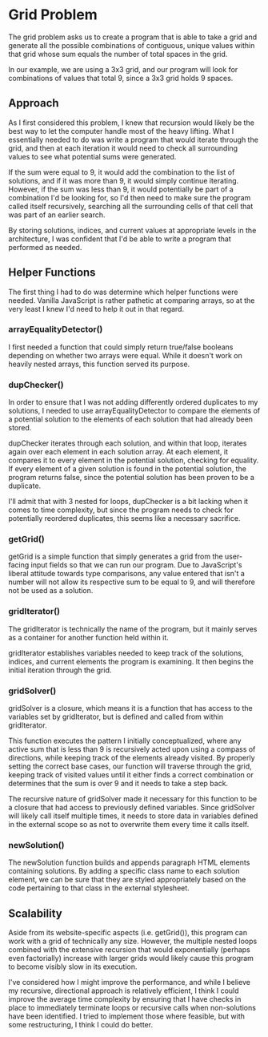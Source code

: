 # Grid Problem

The grid problem asks us to create a program that is able to take a grid and generate all the possible combinations of contiguous, unique values within that grid whose sum equals the number of total spaces in the grid.

In our example, we are using a 3x3 grid, and our program will look for combinations of values that total 9, since a 3x3 grid holds 9 spaces.

## Approach

As I first considered this problem, I knew that recursion would likely be the best way to let the computer handle most of the heavy lifting.  What I essentially needed to do was write a program that would iterate through the grid, and then at each iteration it would need to check all surrounding values to see what potential sums were generated.

If the sum were equal to 9, it would add the combination to the list of solutions, and if it was more than 9, it would simply continue iterating.  However, if the sum was less than 9, it would potentially be part of a combination I'd be looking for, so I'd then need to make sure the program called itself recursively, searching all the surrounding cells of that cell that was part of an earlier search.

By storing solutions, indices, and current values at appropriate levels in the architecture, I was confident that I'd be able to write a program that performed as needed.

## Helper Functions

The first thing I had to do was determine which helper functions were needed.  Vanilla JavaScript is rather pathetic at comparing arrays, so at the very least I knew I'd need to help it out in that regard.

### arrayEqualityDetector()

I first needed a function that could simply return true/false booleans depending on whether two arrays were equal.  While it doesn't work on heavily nested arrays, this function served its purpose.

### dupChecker()

In order to ensure that I was not adding differently ordered duplicates to my solutions, I needed to use arrayEqualityDetector to compare the elements of a potential solution to the elements of each solution that had already been stored.

dupChecker iterates through each solution, and within that loop, iterates again over each element in each solution array.  At each element, it compares it to every element in the potential solution, checking for equality.  If every element of a given solution is found in the potential solution, the program returns false, since the potential solution has been proven to be a duplicate.

I'll admit that with 3 nested for loops, dupChecker is a bit lacking when it comes to time complexity, but since the program needs to check for potentially reordered duplicates, this seems like a necessary sacrifice.

### getGrid()

getGrid is a simple function that simply generates a grid from the user-facing input fields so that we can run our program.  Due to JavaScript's liberal attitude towards type comparisons, any value entered that isn't a number will not allow its respective sum to be equal to 9, and will therefore not be used as a solution.

### gridIterator()

The gridIterator is technically the name of the program, but it mainly serves as a container for another function held within it.

gridIterator establishes variables needed to keep track of the solutions, indices, and current elements the program is examining.  It then begins the initial iteration through the grid.

### gridSolver()

gridSolver is a closure, which means it is a function that has access to the variables set by gridIterator, but is defined and called from within gridIterator.

This function executes the pattern I initially conceptualized, where any active sum that is less than 9 is recursively acted upon using a compass of directions, while keeping track of the elements already visited.  By properly setting the correct base cases, our function will traverse through the grid, keeping track of visited values until it either finds a correct combination or determines that the sum is over 9 and it needs to take a step back.

The recursive nature of gridSolver made it necessary for this function to be a closure that had access to previously defined variables.  Since gridSolver will likely call itself multiple times, it needs to store data in variables defined in the external scope so as not to overwrite them every time it calls itself.

### newSolution()

The newSolution function builds and appends paragraph HTML elements containing solutions.  By adding a specific class name to each solution element, we can be sure that they are styled appropriately based on the code pertaining to that class in the external stylesheet.

## Scalability

Aside from its website-specific aspects (i.e. getGrid()), this program can work with a grid of technically any size.  However, the multiple nested loops combined with the extensive recursion that would exponentially (perhaps even factorially) increase with larger grids would likely cause this program to become visibly slow in its execution.

I've considered how I might improve the performance, and while I believe my recursive, directional approach is relatively efficient, I think I could improve the average time complexity by ensuring that I have checks in place to immediately terminate loops or recursive calls when non-solutions have been identified.  I tried to implement those where feasible, but with some restructuring, I think I could do better.
